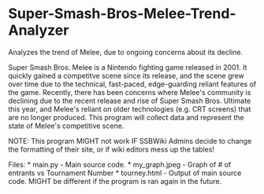 # Super-Smash-Bros-Melee-Trend-Analyzer
Analyzes the trend of Melee, due to ongoing concerns about its decline.

Super Smash Bros. Melee is a Nintendo fighting game released in 2001.
It quickly gained a competitve scene since its release, and the scene
grew over time due to the technical, fast-paced, edge-guarding reliant
features of the game. Recently, there has been concerns where Melee's
community is declining due to the recent release and rise of Super Smash
Bros. Ultimate this year, and Melee's reliant on older technologies
(e.g. CRT screens) that are no longer produced. This program will
collect data and represent the state of Melee's competitive scene.

NOTE: This program MIGHT not work IF SSBWiki Admins decide to change
the formatting of their site, or if wiki editors mess up the tables!

Files:
    * main.py - Main source code.
    * my_graph.jpeg - Graph of # of entrants vs Tournament Number
    * tourney.html - Output of main source code. MIGHT be different if the program is ran again in the future.
